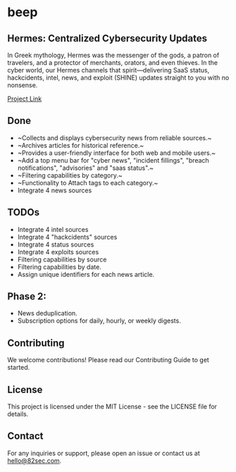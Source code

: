 # beep

## Hermes: Centralized Cybersecurity Updates

In Greek mythology, Hermes was the messenger of the gods, a patron of travelers, and a protector of merchants, orators, and even thieves. In the cyber world, our Hermes channels that spirit—delivering SaaS status, hackcidents, intel, news, and exploit (SHINE) updates straight to you with no nonsense.

[Project Link](https://matheo-lm.github.io/beep/#)

## Done
- ~Collects and displays cybersecurity news from reliable sources.~
- ~Archives articles for historical reference.~
- ~Provides a user-friendly interface for both web and mobile users.~
- ~Add a top menu bar for "cyber news", "incident fillings", "breach notifications", "advisories" and "saas status".~
- ~Filtering capabilities by category.~
- ~Functionality to Attach tags to each category.~
- Integrate 4 news sources

## TODOs
- Integrate 4 intel sources
- Integrate 4 "hackcidents" sources
- Integrate 4 status sources
- Integrate 4 exploits sources
- Filtering capabilities by source
- Filtering capabilities by date.
- Assign unique identifiers for each news article.

## Phase 2:
- News deduplication.
- Subscription options for daily, hourly, or weekly digests.


## Contributing
We welcome contributions! Please read our Contributing Guide to get started.

## License
This project is licensed under the MIT License - see the LICENSE file for details.

## Contact
For any inquiries or support, please open an issue or contact us at hello@82sec.com.

